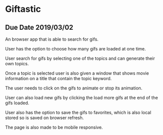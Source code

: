 # Giftastic
## Due Date 2019/03/02

An browser app that is able to search for gifs.

User has the option to choose how many gifs are loaded at one time.

User search for gifs by selecting one of the topics and can generate their own topics.

Once a topic is selected user is also given a window that shows movie information on a title that contain the topic keyword.

The user needs to click on the gifs to animate or stop its animation.

User can also load new gifs by clicking the load more gifs at the end of the gifs loaded.

User also has the option to save the gifs to favorites, which is also local stored so is saved on browser refresh.

The page is also made to be mobile responsive.





